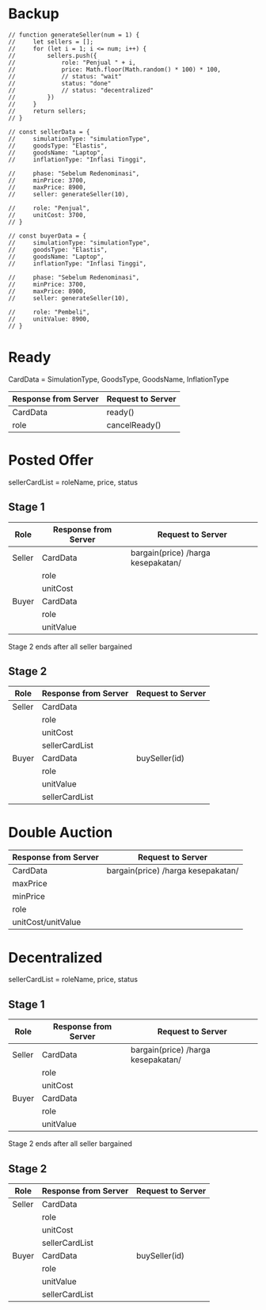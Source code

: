 # Backup

    // function generateSeller(num = 1) {
    //     let sellers = [];
    //     for (let i = 1; i <= num; i++) {
    //         sellers.push({
    //             role: "Penjual " + i,
    //             price: Math.floor(Math.random() * 100) * 100,
    //             // status: "wait"
    //             status: "done"
    //             // status: "decentralized"
    //         })
    //     }
    //     return sellers;
    // }

    // const sellerData = {
    //     simulationType: "simulationType",
    //     goodsType: "Elastis",
    //     goodsName: "Laptop",
    //     inflationType: "Inflasi Tinggi",

    //     phase: "Sebelum Redenominasi",
    //     minPrice: 3700,
    //     maxPrice: 8900,
    //     seller: generateSeller(10),

    //     role: "Penjual",
    //     unitCost: 3700,
    // }

    // const buyerData = {
    //     simulationType: "simulationType",
    //     goodsType: "Elastis",
    //     goodsName: "Laptop",
    //     inflationType: "Inflasi Tinggi",

    //     phase: "Sebelum Redenominasi",
    //     minPrice: 3700,
    //     maxPrice: 8900,
    //     seller: generateSeller(10),

    //     role: "Pembeli",
    //     unitValue: 8900,
    // }

# Ready

CardData = SimulationType, GoodsType, GoodsName, InflationType

| Response from Server | Request to Server |
| -------------------- | ----------------- |
| CardData             | ready()           |
| role                 | cancelReady()     |

# Posted Offer

sellerCardList = roleName, price, status

## Stage 1

| Role   | Response from Server | Request to Server                  |
| ------ | -------------------- | ---------------------------------- |
| Seller | CardData             | bargain(price) /harga kesepakatan/ |
|        | role                 |                                    |
|        | unitCost             |                                    |
| Buyer  | CardData             |                                    |
|        | role                 |                                    |
|        | unitValue            |                                    |

Stage 2 ends after all seller bargained

## Stage 2

| Role   | Response from Server | Request to Server |
| ------ | -------------------- | ----------------- |
| Seller | CardData             |                   |
|        | role                 |                   |
|        | unitCost             |                   |
|        | sellerCardList       |                   |
| Buyer  | CardData             | buySeller(id)     |
|        | role                 |                   |
|        | unitValue            |                   |
|        | sellerCardList       |                   |

# Double Auction

| Response from Server | Request to Server                  |
| -------------------- | ---------------------------------- |
| CardData             | bargain(price) /harga kesepakatan/ |
| maxPrice             |                                    |
| minPrice             |                                    |
| role                 |                                    |
| unitCost/unitValue   |                                    |

# Decentralized

sellerCardList = roleName, price, status

## Stage 1

| Role   | Response from Server | Request to Server                  |
| ------ | -------------------- | ---------------------------------- |
| Seller | CardData             | bargain(price) /harga kesepakatan/ |
|        | role                 |                                    |
|        | unitCost             |                                    |
| Buyer  | CardData             |                                    |
|        | role                 |                                    |
|        | unitValue            |                                    |

Stage 2 ends after all seller bargained

## Stage 2

| Role   | Response from Server | Request to Server |
| ------ | -------------------- | ----------------- |
| Seller | CardData             |                   |
|        | role                 |                   |
|        | unitCost             |                   |
|        | sellerCardList       |                   |
| Buyer  | CardData             | buySeller(id)     |
|        | role                 |                   |
|        | unitValue            |                   |
|        | sellerCardList       |                   |
